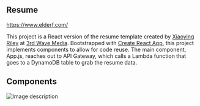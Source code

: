 ## Resume 

https://www.elderf.com/

This project is a React version of the resume template created by [Xiaoying Riley](https://twitter.com/xyriley) at [3rd Wave Media](https://themes.3rdwavemedia.com/). Bootstrapped with [Create React App](https://github.com/facebook/create-react-app), this project implements components to allow for code reuse. The main component, App.js, reaches out to API Gateway, which calls a Lambda function that goes to a DynamoDB table to grab the resume data.

## Components

![Image description](https://elder-patten-ferreira-resume.s3-us-west-2.amazonaws.com/assets/images/resume.png)
